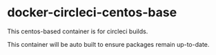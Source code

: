 # docker-circleci-centos-base

This centos-based container is for circleci builds.

This container will be auto built to ensure packages remain up-to-date.
